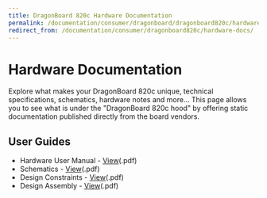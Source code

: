 ```yaml
---
title: DragonBoard 820c Hardware Documentation
permalink: /documentation/consumer/dragonboard/dragonboard820c/hardware-docs/
redirect_from: /documentation/consumer/dragonboard820c/hardware-docs/
---
```

# Hardware Documentation

Explore what makes your DragonBoard 820c unique, technical specifications, schematics, hardware notes and more... This page allows you to see what is under the "DragonBoard 820c hood" by offering static documentation published directly from the board vendors.

## User Guides

- Hardware User Manual - [View](/documentation/consumer/dragonboard/dragonboard820c/hardware-docs/files/db820c-hw-user-manual.pdf)(.pdf)
- Schematics - [View](/documentation/consumer/dragonboard/dragonboard820c/hardware-docs/files/db820c-schematics.pdf)(.pdf)
- Design Constraints - [View](/documentation/consumer/dragonboard/dragonboard820c/hardware-docs/files/db820c-design-constraints.pdf)(.pdf)
- Design Assembly - [View](/documentation/consumer/dragonboard/dragonboard820c/hardware-docs/files/db820c-assembly.pdf)(.pdf)
